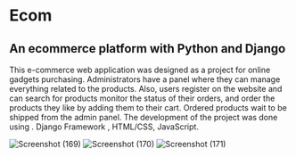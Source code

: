 # Ecom
## An ecommerce platform with Python and Django
This e-commerce web application was designed as a project for online gadgets purchasing. Administrators have a panel where they can manage everything related to the products. Also, users register on the website and can search for products monitor the status of their orders, and order the products they like by adding them to their cart. Ordered products wait to be shipped from the admin panel. The development of the project was done using . Django Framework , HTML/CSS, JavaScript.

![Screenshot (169)](https://user-images.githubusercontent.com/112808009/194898648-e679ede8-c437-4bd8-a40f-55eb77ef6171.png)
![Screenshot (170)](https://user-images.githubusercontent.com/112808009/194898666-a482333e-bdf4-4d42-9dfc-00c73ad36f80.png)
![Screenshot (171)](https://user-images.githubusercontent.com/112808009/194898677-39648868-c72e-4a53-851c-59e17f28da12.png)

